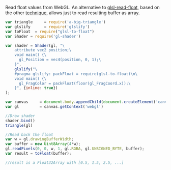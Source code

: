 Read float values from WebGL. An alternative to [glsl-read-float](https://www.npmjs.com/package/glsl-read-float), based on the other [technique](http://stackoverflow.com/a/20859830/1052640), allows just to read resulting buffer as array.

```js
var triangle     = require('a-big-triangle')
var glslify      = require('glslify')
var toFloat  = require("glsl-to-float")
var Shader = require('gl-shader')

var shader = Shader(gl, "\
    attribute vec2 position;\
    void main() {\
      gl_Position = vec4(position, 0, 1);\
    }",
    glslify("\
    #pragma glslify: packFloat = require(glsl-to-float)\n\
    void main() {\
      gl_FragColor = packFloat(floor(gl_FragCoord.x));\
    }", {inline: true})
);

var canvas     = document.body.appendChild(document.createElement('canvas'))
var gl         = canvas.getContext('webgl')

//Draw shader
shader.bind()
triangle(gl)

//Read back the float
var w = gl.drawingBufferWidth;
var buffer = new Uint8Array(4*w);
gl.readPixels(0, 0, w, 1, gl.RGBA, gl.UNSIGNED_BYTE, buffer);
var result = toFloat(buffer);

//result is a Float32Array with [0.5, 1.5, 2.5, ...]
```